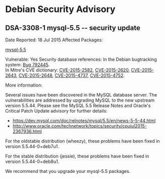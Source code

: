 
Debian Security Advisory
========================


DSA-3308-1 mysql-5.5 -- security update
---------------------------------------



Date Reported:
18 Jul 2015
Affected Packages:

[mysql-5.5](https://packages.debian.org/src:mysql-5.5)

Vulnerable:
Yes
Security database references:
In the Debian bugtracking system: [Bug 792445](https://bugs.debian.org/cgi-bin/bugreport.cgi?bug=792445).  
In Mitre's CVE dictionary: [CVE-2015-2582](https://security-tracker.debian.org/tracker/CVE-2015-2582), [CVE-2015-2620](https://security-tracker.debian.org/tracker/CVE-2015-2620), [CVE-2015-2643](https://security-tracker.debian.org/tracker/CVE-2015-2643), [CVE-2015-2648](https://security-tracker.debian.org/tracker/CVE-2015-2648), [CVE-2015-4737](https://security-tracker.debian.org/tracker/CVE-2015-4737), [CVE-2015-4752](https://security-tracker.debian.org/tracker/CVE-2015-4752).  

More information:

Several issues have been discovered in the MySQL database server. The
vulnerabilities are addressed by upgrading MySQL to the new upstream
version 5.5.44. Please see the MySQL 5.5 Release Notes and Oracle's
Critical Patch Update advisory for further details:


* <https://dev.mysql.com/doc/relnotes/mysql/5.5/en/news-5-5-44.html>
* <http://www.oracle.com/technetwork/topics/security/cpujul2015-2367936.html>


For the oldstable distribution (wheezy), these problems have been fixed
in version 5.5.44-0+deb7u1.


For the stable distribution (jessie), these problems have been fixed in
version 5.5.44-0+deb8u1.


We recommend that you upgrade your mysql-5.5 packages.





